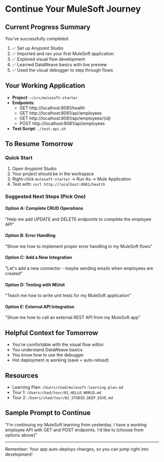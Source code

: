 # Continue Your MuleSoft Journey

## Current Progress Summary
You've successfully completed:
1. ✅ Set up Anypoint Studio
2. ✅ Imported and ran your first MuleSoft application
3. ✅ Explored visual flow development
4. ✅ Learned DataWeave basics with live preview
5. ✅ Used the visual debugger to step through flows

## Your Working Application
- **Project**: `~/src/mulesoft-starter`
- **Endpoints**:
  - GET http://localhost:8081/health
  - GET http://localhost:8081/api/employees
  - GET http://localhost:8081/api/employees/{id}
  - POST http://localhost:8081/api/employees
- **Test Script**: `./test-api.sh`

## To Resume Tomorrow

### Quick Start
1. Open Anypoint Studio
2. Your project should be in the workspace
3. Right-click `mulesoft-starter` → Run As → Mule Application
4. Test with: `curl http://localhost:8081/health`

### Suggested Next Steps (Pick One)

#### Option A: Complete CRUD Operations
"Help me add UPDATE and DELETE endpoints to complete the employee API"

#### Option B: Error Handling
"Show me how to implement proper error handling in my MuleSoft flows"

#### Option C: Add a New Integration
"Let's add a new connector - maybe sending emails when employees are created"

#### Option D: Testing with MUnit
"Teach me how to write unit tests for my MuleSoft application"

#### Option E: External API Integration
"Show me how to call an external REST API from my MuleSoft app"

## Helpful Context for Tomorrow
- You're comfortable with the visual flow editor
- You understand DataWeave basics
- You know how to use the debugger
- Hot deployment is working (save = auto-reload)

## Resources
- Learning Plan: `/Users/chad/mulesoft-learning-plan.md`
- Tour 1: `/Users/chad/tour/01_HELLO_WORLD.md`
- Tour 2: `/Users/chad/tour/02_STUDIO_DEEP_DIVE.md`

## Sample Prompt to Continue
"I'm continuing my MuleSoft learning from yesterday. I have a working employee API with GET and POST endpoints. I'd like to [choose from options above]"

---
Remember: Your app auto-deploys changes, so you can jump right into development!

